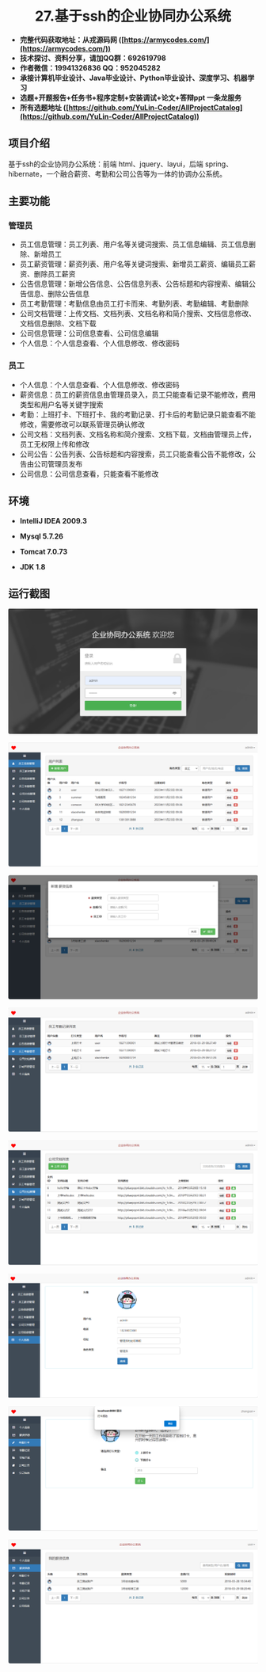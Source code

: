<p><h1 align="center">27.基于ssh的企业协同办公系统</h1></p>

- <b>完整代码获取地址：从戎源码网 ([https://armycodes.com/](https://armycodes.com/))</b>
- <b>技术探讨、资料分享，请加QQ群：692619798</b> 
- <b>作者微信：19941326836  QQ：952045282</b> 
- <b>承接计算机毕业设计、Java毕业设计、Python毕业设计、深度学习、机器学习</b>
- <b>选题+开题报告+任务书+程序定制+安装调试+论文+答辩ppt 一条龙服务</b>
- <b>所有选题地址 ([https://github.com/YuLin-Coder/AllProjectCatalog](https://github.com/YuLin-Coder/AllProjectCatalog)) </b>

## 项目介绍

基于ssh的企业协同办公系统：前端 html、jquery、layui，后端 spring、hibernate，一个融合薪资、考勤和公司公告等为一体的协调办公系统。

## 主要功能

### 管理员

- 员工信息管理：员工列表、用户名等关键词搜索、员工信息编辑、员工信息删除、新增员工
- 员工薪资管理：薪资列表、用户名等关键词搜索、新增员工薪资、编辑员工薪资、删除员工薪资
- 公告信息管理：新增公告信息、公告信息列表、公告标题和内容搜索、编辑公告信息、删除公告信息
- 员工考勤管理：考勤信息由员工打卡而来、考勤列表、考勤编辑、考勤删除
- 公司文档管理：上传文档、文档列表、文档名称和简介搜索、文档信息修改、文档信息删除、文档下载
- 公司信息管理：公司信息查看、公司信息编辑
- 个人信息：个人信息查看、个人信息修改、修改密码

### 员工

- 个人信息：个人信息查看、个人信息修改、修改密码
- 薪资信息：员工的薪资信息由管理员录入，员工只能查看记录不能修改，费用类型和用户名等关键字搜索
- 考勤：上班打卡、下班打卡、我的考勤记录、打卡后的考勤记录只能查看不能修改，需要修改可以联系管理员确认修改
- 公司文档：文档列表、文档名称和简介搜索、文档下载，文档由管理员上传，员工无权限上传和修改
- 公司公告：公告列表、公告标题和内容搜索，员工只能查看公告不能修改，公告由公司管理员发布
- 公司信息：公司信息查看，只能查看不能修改

## 环境

- <b>IntelliJ IDEA 2009.3</b>

- <b>Mysql 5.7.26</b>

- <b>Tomcat 7.0.73</b>

- <b>JDK 1.8</b>

## 运行截图
![](screenshot/1.png)

![](screenshot/2.png)

![](screenshot/3.png)

![](screenshot/4.png)

![](screenshot/5.png)

![](screenshot/6.png)

![](screenshot/7.png)

![](screenshot/8.png)

